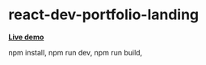 # react-dev-portfolio-landing


**[Live demo](https://landing-page-react-1.netlify.app/)**


npm install,
npm run dev,
npm run build,
